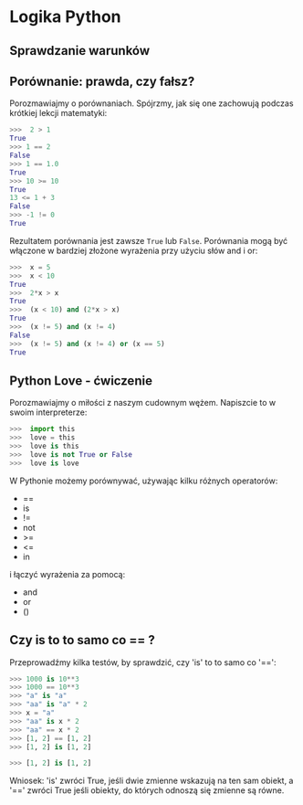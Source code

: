 Logika Python
=============

Sprawdzanie warunków
--------------------

Porównanie: prawda, czy fałsz?
------------------------------

Porozmawiajmy o porównaniach. Spójrzmy, jak się one zachowują podczas
krótkiej lekcji matematyki:

```python
>>>  2 > 1 
True 
>>> 1 == 2 
False 
>>> 1 == 1.0 
True 
>>> 10 >= 10 
True 
13 <= 1 + 3
False 
>>> -1 != 0 
True
```

Rezultatem porównania jest zawsze `True` lub `False`. Porównania mogą
być włączone w bardziej złożone wyrażenia przy użyciu słów and i or:

```python
>>>  x = 5 
>>>  x < 10 
True 
>>>  2*x > x 
True 
>>>  (x < 10) and (2*x > x) 
True 
>>>  (x != 5) and (x != 4)
False 
>>>  (x != 5) and (x != 4) or (x == 5) 
True
```

Python Love - ćwiczenie
-----------------------

Porozmawiajmy o miłości z naszym cudownym wężem. Napiszcie to w swoim 
interpreterze:

```python
>>>  import this 
>>>  love = this 
>>>  love is this 
>>>  love is not True or False 
>>>  love is love
```

W Pythonie możemy porównywać, używając kilku różnych operatorów:

-   ==
-   is
-   !=
-   not
-   \>=
-   <=
-   in

i łączyć wyrażenia za pomocą:

-   and
-   or
-   ()


Czy is to to samo co == ?
-------------------------

Przeprowadźmy kilka testów, by sprawdzić, czy 'is' to to samo co '==':

```python
>>> 1000 is 10**3 
>>> 1000 == 10**3
>>> "a" is "a" 
>>> "aa" is "a" * 2 
>>> x = "a" 
>>> "aa" is x * 2 
>>> "aa" == x * 2
>>> [1, 2] == [1, 2]
>>> [1, 2] is [1, 2]

>>> [1, 2] is [1, 2]
```

Wniosek: 'is' zwróci True, jeśli dwie zmienne wskazują na ten sam obiekt,
a '==' zwróci True jeśli obiekty, do których odnoszą się zmienne są równe.

